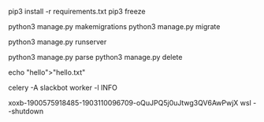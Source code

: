 pip3 install -r requirements.txt
pip3 freeze 

python3 manage.py makemigrations
python3 manage.py migrate

python3 manage.py runserver


python3 manage.py parse
python3 manage.py delete

echo "hello">"hello.txt"

celery -A slackbot worker -l INFO

xoxb-1900575918485-1903110096709-oQuJPQ5j0uJtwg3QV6AwPwjX
wsl --shutdown